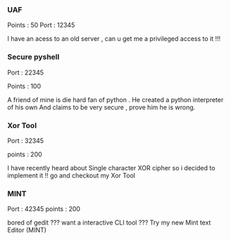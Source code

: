 ### UAF

Points : 50
Port : 12345

I have an acess to an old server , can u get me a privileged access  to it !!!
 
### Secure pyshell

Port : 22345

Points : 100

 A friend of mine is die hard fan of python . 
 He created a python interpreter of his own 
 And claims to be very secure , prove him he is wrong.
 
### Xor Tool
Port : 32345
 
points : 200 

I have recently heard about Single character XOR cipher  so i decided to implement it !!
go and checkout my Xor Tool 

### MINT 
Port : 42345
points : 200 

bored of gedit ???
want a interactive CLI tool ??? 
Try my new Mint text Editor (MINT)
